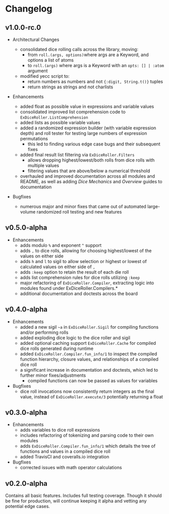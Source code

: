 # Changelog

## v1.0.0-rc.0

* Architectural Changes
  * consolidated dice rolling calls across the library, moving:
    * from `roll.(args, options)`where args are a Keyword, and options a list
      of atoms
    * to `roll.(args)` where args is a Keyword with an `opts: [] | :atom`
      argument
  * modified yecc script to:
    * return numbers as numbers and not `{:digit, String.t()}` tuples
    * return strings as strings and not charlists

* Enhancements
  * added float as possible value in expressions and variable values
  * consolidated improved list comprehension code to
    `ExDiceRoller.ListComprehension`
  * added lists as possible variable values
  * added a randomized expression builder (with variable expression depth) and
    roll tester for testing large numbers of expression permutations
    * this led to finding various edge case bugs and their subsequent fixes
  * added final result list filtering via `ExDiceRoller.Filters`
    * allows dropping highest/lowest/both rolls from dice rolls with multiple
      values
    * filtering values that are above/below a numerical threshold
  * overhauled and improved documentation across all modules and README, as well
    as adding _Dice Mechanics_ and _Overview_ guides to documentation

* Bugfixes
  * numerous major and minor fixes that came out of automated large-volume
    randomized roll testing and new features

## v0.5.0-alpha

* Enhancements
  * adds modulo `%` and exponent `^` support
  * adds `,` to dice rolls, allowing for choosing highest/lowest of the values
    on either side
  * adds `h` and `l` to sigil to allow selection or highest or lowest of
    calculated values on either side of `,`
  * adds `:keep` option to retain the result of each die roll
  * adds list comprehension rules for dice rolls utilizing `:keep`
  * major refactoring of `ExDiceRoller.Compiler`, extracting logic into modules
    found under ExDiceRoller.Compilers.*
  * additional documentation and doctests across the board

## v0.4.0-alpha

* Enhancements
  * added a new sigil `~a` in `ExDiceRoller.Sigil` for compiling functions
    and/or performing rolls
  * added exploding dice logic to the dice roller and sigil
  * added optional caching support `ExDiceRoller.Cache` for compiled dice rolls
    generated during runtime
  * added `ExDiceRoller.Compiler.fun_info/1` to inspect the compiled function
    hierarchy, closure values, and relationships of a compiled dice roll
  * a significant increase in documentation and doctests, which led to further
    minor fixes/adjustments
    * compiled functions can now be passed as values for variables
* Bugfixes
  * dice roll invocations now consistently return integers as the final value,
    instead of `ExDiceRoller.execute/3` potentially returning a float


## v0.3.0-alpha

* Enhancements
  * adds variables to dice roll expressions
  * includes refactoring of tokenizing and parsing code to their own modules
  * adds `ExDiceRoller.Compiler.fun_info/1` which details the tree of functions
    and values in a compiled dice roll
  * added TravisCI and coveralls.io integration
* Bugfixes
  * corrected issues with math operator calculations


## v0.2.0-alpha

Contains all basic features. Includes full testing coverage. Though it should be
fine for production, will continue keeping it alpha and vetting any potential
edge cases.